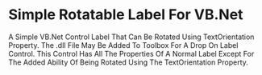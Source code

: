 #  Simple Rotatable Label For VB.Net
A Simple VB.Net Control Label That Can Be Rotated Using TextOrientation Property.
The .dll File May Be Added To Toolbox For A Drop On Label Control. This Control
Has All The Properties Of A Normal Label Except For The Added Ability Of Being
Rotated Using The TextOrientation Property.

